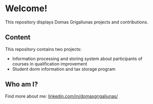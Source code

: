 # Welcome!

This repository displays Domas Grigaliunas projects and contributions.

## Content

This repository contains two projects:
* Information processing and storing system about participants of courses in qualification improvement
* Student dorm information and tax storage program

## Who am I?

Find more about me: [linkedin.com/in/domasgrigaliunas/](linkedin.com/in/domasgrigaliunas/)
